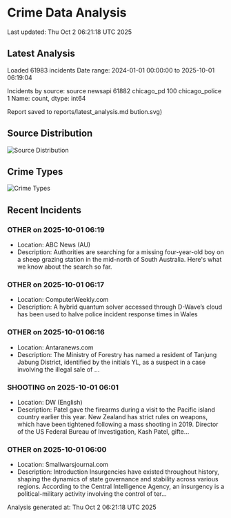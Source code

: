 # Crime Data Analysis
Last updated: Thu Oct  2 06:21:18 UTC 2025

## Latest Analysis

Loaded 61983 incidents
Date range: 2024-01-01 00:00:00 to 2025-10-01 06:19:04

Incidents by source:
source
newsapi           61882
chicago_pd          100
chicago_police        1
Name: count, dtype: int64

Report saved to reports/latest_analysis.md
bution.svg)

## Source Distribution
![Source Distribution](images/source_distribution.svg)

## Crime Types
![Crime Types](images/crime_types.svg)

## Recent Incidents

### OTHER on 2025-10-01 06:19
- Location: ABC News (AU)
- Description: Authorities are searching for a missing four-year-old boy on a sheep grazing station in the mid-north of South Australia. Here's what we know about the search so far.


### OTHER on 2025-10-01 06:17
- Location: ComputerWeekly.com
- Description: A hybrid quantum solver accessed through D-Wave’s cloud has been used to halve police incident response times in Wales


### OTHER on 2025-10-01 06:16
- Location: Antaranews.com
- Description: The Ministry of Forestry has named a resident of Tanjung Jabung District, identified by the initials YL, as a suspect in a case involving the illegal sale of ...


### SHOOTING on 2025-10-01 06:01
- Location: DW (English)
- Description: Patel gave the firearms during a visit to the Pacific island country earlier this year. New Zealand has strict rules on weapons, which have been tightened following a mass shooting in 2019. Director of the US Federal Bureau of Investigation, Kash Patel, gifte…


### OTHER on 2025-10-01 06:00
- Location: Smallwarsjournal.com
- Description: Introduction Insurgencies have existed throughout history, shaping the dynamics of state governance and stability across various regions. According to the Central Intelligence Agency, an insurgency is a political-military activity involving the control of ter…

Analysis generated at: Thu Oct  2 06:21:18 UTC 2025
